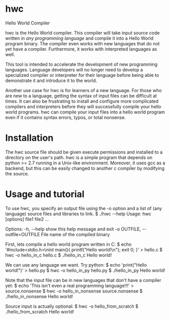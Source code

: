 # hwc
Hello World Compiler

hwc is the Hello World compiler. This compiler will take input source code written in *any programming language* and compile it into a Hello World program binary. The compiler even works with new languages that do not yet have a compiler. Furthermore, it works with interpreted languages as well. 

This tool is intended to accelerate the development of new programming languages. Language developers will no longer need to develop a specialized compiler or interpreter for their language before being able to demonstrate it and introduce it to the world. 

Another use case for hwc is for learners of a new language. For those who are new to a language, getting the syntax of input files can be difficult at times. It can also be frustrating to install and configure more complicated compilers and interpreters before they will successfully compile your hello world programs. hwc can compile your input files into a hello world program even if it contains syntax errors, typos, or total nonsense.

# Installation

The hwc source file should be given execute permissions and installed to a directory on the user's path. hwc is a simple program that depends on python >= 2.7 running in a Unix-like environment. Moreover, it uses gcc as a backend, but this can be easily changed to another c compiler by modifying the source.

# Usage and tutorial
To use hwc, you specify an output file using the -o option and a list of (any language) source files and libraries to link.
$ ./hwc --help
Usage: hwc [options] file1 file2 ...

Options:
  -h, --help            show this help message and exit
  -o OUTFILE, --outfile=OUTFILE
                        File name of the compiled binary

First, lets compile a hello world program written in C:
$ echo '#include<stdio.h>\nint main(){ printf(\"Hello world!\\n\"); exit 0; }' > hello.c
$ hwc -o hello_in_c hello.c
$ ./hello_in_c
Hello world!

We can use any language we want. Try python:
$ echo 'print("Hello world!")' > hello.py
$ hwc -o hello_in_py hello.py
$ ./hello_in_py
Hello world!

Note that the input file can be in new languages that don't have a compiler yet:
$ echo 'This isn't even a real programming language!!!' > source.nonsense
$ hwc -o hello_in_nonsense source.nonsense
$ ./hello_in_nonsense
Hello world!

Source input is actually optional:
$ hwc -o hello_from_scratch
$ ./hello_from_scratch
Hello world!
